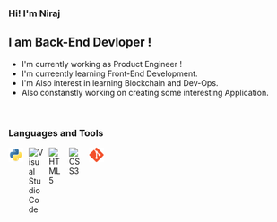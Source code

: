 
### Hi! I'm Niraj

## I am Back-End Devloper !

- I'm currently working as Product Engineer !
- I'm curreently learning Front-End Development.
- I'm Also interest in learning Blockchain and Dev-Ops.
- Also constanstly working on creating some interesting Application. 

<br/>

### Languages and Tools

<img align="left" alt="python" width="26px" src="https://github.com/devicons/devicon/blob/v2.15.1/icons/python/python-original.svg" style="padding-right:10px;" />
<img align="left" alt="Visual Studio Code" width="26px" src="https://cdn.jsdelivr.net/gh/devicons/devicon/icons/vscode/vscode-original.svg" style="padding-right:10px;" />
<img align="left" alt="HTML5" width="26px" src="https://cdn.jsdelivr.net/gh/devicons/devicon/icons/html5/html5-original.svg" style="padding-right:10px;" />
<img align="left" alt="CSS3" width="26px" src="https://cdn.jsdelivr.net/gh/devicons/devicon/icons/css3/css3-original.svg" style="padding-right:10px;" />
<img align="left" alt="git" width="26px" src="https://github.com/devicons/devicon/blob/v2.15.1/icons/git/git-original.svg" style="padding-right:10px;" />


<br />
<br />

